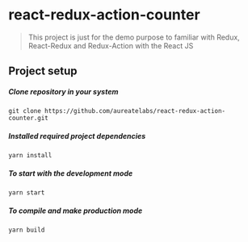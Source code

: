 # react-redux-action-counter
> This project is just for the demo purpose to familiar with Redux, React-Redux and Redux-Action with the React JS

## Project setup

##### Clone repository in your system
```
git clone https://github.com/aureatelabs/react-redux-action-counter.git
```

##### Installed required project dependencies

```
yarn install
```

##### To start with the development mode

```
yarn start
```

##### To compile and make production mode

```
yarn build
```
